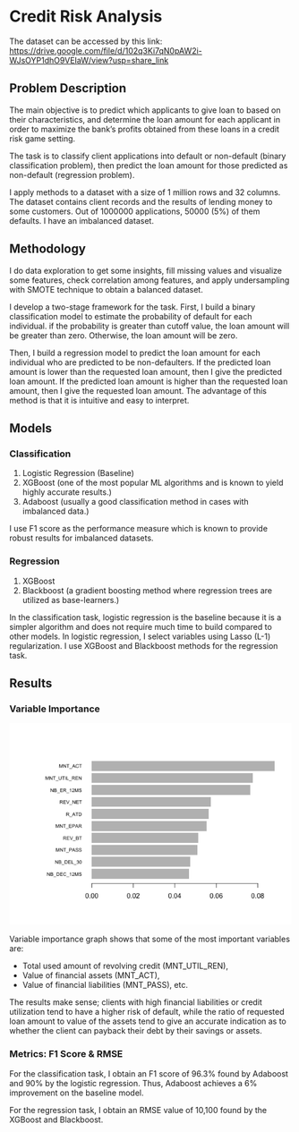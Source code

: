 # Credit Risk Analysis

The dataset can be accessed by this link: https://drive.google.com/file/d/102q3Ki7qN0pAW2i-WJsOYP1dhO9VEIaW/view?usp=share_link

## Problem Description

The main objective is to predict which applicants to give loan to based on their characteristics, and determine the loan amount for each applicant in order to maximize the bank’s profits obtained from these loans in a credit risk game setting. 

The task is to classify client applications into default or non-default (binary classification problem), then predict the loan amount for those predicted as non-default (regression problem).

I apply methods to a dataset with a size of 1 million rows and 32 columns. The dataset contains client records and the results of lending money to some customers. Out of 1000000 applications, 50000 (5%) of them defaults. I have an imbalanced dataset.

## Methodology

I do data exploration to get some insights, fill missing values and visualize some features, check correlation among features, and apply undersampling with SMOTE technique to obtain a balanced dataset.

I develop a two-stage framework for the task. First, I build a binary classification model to estimate the probability of default for each individual. if the probability is greater than cutoff value, the loan amount will be greater than zero. Otherwise, the loan amount will be zero. 

Then, I build a regression model to predict the loan amount for each individual who are predicted to be non-defaulters. If the predicted loan amount is lower than the requested loan amount, then I give the predicted loan amount. If the predicted loan amount is higher than the requested loan amount, then I give the requested loan amount. The advantage of this method is that it is intuitive and easy to interpret.

## Models

### Classification
1. Logistic Regression (Baseline)
2. XGBoost (one of the most popular ML algorithms and is known to yield highly accurate results.)
3. Adaboost (usually a good classification method in cases with imbalanced data.)

I use F1 score as the performance measure which is known to provide robust results for imbalanced datasets.

### Regression
1. XGBoost
2. Blackboost (a gradient boosting method where regression trees are utilized as base-learners.)

In the classification task, logistic regression is the baseline because it is a simpler algorithm and does not require much time to build compared to other models. In logistic regression, I select variables using Lasso (L-1) regularization. I use XGBoost and Blackboost methods for the regression task.

## Results

### Variable Importance

![image](credit_risk_analysis_files/figure-gfm/unnamed-chunk-36-1.png)

Variable importance graph shows that some of the most important variables are:

- Total used amount of revolving credit (MNT_UTIL_REN),
- Value of financial assets (MNT_ACT),
- Value of financial liabilities (MNT_PASS), etc.

The results make sense; clients with high financial liabilities or credit utilization tend to have a higher risk of default, while the ratio of requested loan amount to value of the assets tend to give an accurate indication as to whether the client can payback their debt by their savings or assets.

### Metrics: F1 Score & RMSE

For the classification task, I obtain an F1 score of 96.3% found by Adaboost and 90% by the logistic regression. Thus, Adaboost achieves a 6% improvement on the baseline model.

For the regression task, I obtain an RMSE value of 10,100 found by the XGBoost and Blackboost. 
